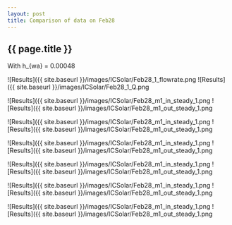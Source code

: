 ```yaml
---
layout: post
title: Comparison of data on Feb28
---
```

{{ page.title }}
-----------------
With h_{wa} = 0.00048

![Results]({{ site.baseurl }}/images/ICSolar/Feb28_1_flowrate.png ![Results]({{ site.baseurl }}/images/ICSolar/Feb28_1_Q.png

![Results]({{ site.baseurl }}/images/ICSolar/Feb28_m1_in_steady_1.png ![Results]({{ site.baseurl }}/images/ICSolar/Feb28_m1_out_steady_1.png

![Results]({{ site.baseurl }}/images/ICSolar/Feb28_m1_in_steady_1.png ![Results]({{ site.baseurl }}/images/ICSolar/Feb28_m1_out_steady_1.png

![Results]({{ site.baseurl }}/images/ICSolar/Feb28_m1_in_steady_1.png ![Results]({{ site.baseurl }}/images/ICSolar/Feb28_m1_out_steady_1.png

![Results]({{ site.baseurl }}/images/ICSolar/Feb28_m1_in_steady_1.png ![Results]({{ site.baseurl }}/images/ICSolar/Feb28_m1_out_steady_1.png

![Results]({{ site.baseurl }}/images/ICSolar/Feb28_m1_in_steady_1.png ![Results]({{ site.baseurl }}/images/ICSolar/Feb28_m1_out_steady_1.png

![Results]({{ site.baseurl }}/images/ICSolar/Feb28_m1_in_steady_1.png ![Results]({{ site.baseurl }}/images/ICSolar/Feb28_m1_out_steady_1.png

